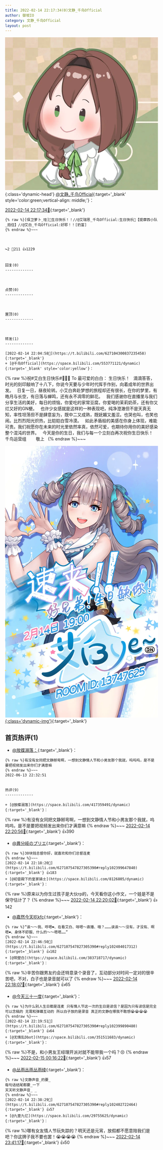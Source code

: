 ```yaml
---
title: 2022-02-14 22:17:34(0)文静_千鸟Official
author: 御坂IO
category: 文静_千鸟Official
layout: post
---
```


![img](/images/ac7482ed1b9a7f203dc68c0c4a77c488a27b108a.jpg){:class='dynamic-head'}
[@文静_千鸟Official](https://space.bilibili.com/667526012/dynamic){:target='_blank' style='color:green;vertical-align: middle;'}：

[2022-02-14 22:17:34🔗](https://t.bilibili.com/627107547827305390){:target='_blank'}

~~~
{% raw %}[保卫萝卜_哇]🍰生日快乐！！//@艾瑞思_千鸟Official:生日快乐🎂【提摩西小队_抱住】//@艾白_千鸟Official:好耶！！[豹富]
{% endraw %}~~~



↪️2 💬211 👍1229


回复(0)
-------------



点赞(0)
-------------



置顶(0)
-------------



转发(1)
-------------

[2022-02-14 22:04:58🔗](https://t.bilibili.com/627104300837235458){:target='_blank'}
+ [@千鸟Official](https://space.bilibili.com/553771121/dynamic){:target='_blank' style='color:yellow'}：
~~~
{% raw %}祝#艾白生日快乐#🎂🎂🎂
To 最可爱的白白：
生日快乐！
 
滴滴答答，时光的刻印敲响了十八下，你说今天要与少年时代挥手作别，向着成年的世界出发。
 
日复一日，昼夜轮转。小艾白奔赴梦想的旅程却还有很长，在你的梦里，有皓月与长空，有日落与蝉鸣，还有永不凋零的鲜花。
 
我们感谢你在直播里与我们分享生活的美好，每日的烦恼，你爱吃的家常豆腐，你爱喝的茉莉奶茶，还有你又烂又好的GN梗。
 
也许少女感就是这样的一种表现吧，纯净澄澈但不是天真无知，率性坦荡但不是肆意妄为，既中二又成熟，既妩媚又羞涩。也哭也叫，也笑也闹。比烈烈阳光炽热，比皑皑白雪冷漠。
 
如此矛盾般的美感在你身上体现，难能可贵。我们祝愿你在未来的时光里依然率真，依然可爱，也期待你用你的美好感染整个混沌的世界。
 
今天是你的生日，我们与每一个立刻白再次祝你生日快乐！
                                                           千鸟运营组
                                                                       敬上
 
{% endraw %}~~~


[![img](/images/6259924a6bded557e12a57acaaa579bfa82bdb2f.jpg){:class='dynamic-img'}](/images/6259924a6bded557e12a57acaaa579bfa82bdb2f.jpg){:target='_blank'}




首页热评(1)
-------------

+ [@放蝶溺落：](https://space.bilibili.com/417359491/dynamic){:target='_blank'}：
~~~
{% raw %}有没有女同把文静掰弯啊，一想到文静情人节和小男友那个我就，呜呜呜，是不是要把视频发出来你们才满意嘛
{% endraw %}~~~
2022-06-13 22:32:51


热评(9)
-------------

+ [@放蝶溺落](https://space.bilibili.com/417359491/dynamic){:target='_blank'}：
~~~
{% raw %}有没有女同把文静掰弯啊，一想到文静情人节和小男友那个我就，呜呜呜，是不是要把视频发出来你们才满意嘛
{% endraw %}~~~
[2022-02-14 22:20:56🔗](https://t.bilibili.com/627107547827305390#reply102400110656){:target='_blank'} 👍390
+ [@異分岐のプリエ](https://space.bilibili.com/1056997306/dynamic){:target='_blank'}：
~~~
{% raw %}30块钱总督你好，就喜欢和你们总督连麦
{% endraw %}~~~
[2022-02-14 22:18:20🔗](https://t.bilibili.com/627107547827305390#reply102399647840){:target='_blank'} 👍183
+ [@初音殿下的皇家骑士](https://space.bilibili.com/8126805/dynamic){:target='_blank'}：
~~~
{% raw %}原来以为你生过孩子是大伙rp的，今天看你这小作文，一个娃是不是保守估计了？
{% endraw %}~~~
[2022-02-14 22:20:02🔗](https://t.bilibili.com/627107547827305390#reply102399936224){:target='_blank'} 👍142
+ [@嘉然今天吃kfc](https://space.bilibili.com/450061071/dynamic){:target='_blank'}：
~~~
{% raw %}“诶～～我、呼嗯❤️、在看艾白、呀嗯～直播、哦？………诶诶～～没有，才没有、啊嗯❤️、身体不舒服、什么的～～嗯嗯……”
{% endraw %}~~~
[2022-02-14 22:46:50🔗](https://t.bilibili.com/627107547827305390#reply102404017312){:target='_blank'} 👍102
+ [@筑壁白](https://space.bilibili.com/383718717/dynamic){:target='_blank'}：
~~~
{% raw %}辛苦你跟男友约会还特意录个录音了，互动部分对时间一定对的很辛苦吧，不对，白子也是录音就可以了
{% endraw %}~~~
[2022-02-14 22:18:07🔗](https://t.bilibili.com/627107547827305390#reply102399682528){:target='_blank'} 👍65
+ [@今天三十一度](https://space.bilibili.com/4478586/dynamic){:target='_blank'}：
~~~
{% raw %}为什么别人生日都是连麦 只有情人节这一次的生日是读信？是因为只有读信是完全可以念稿的 无需和弹幕互动的 所以白子放的是录音 真正的文静在哪我不敢想😭😭😭😭
{% endraw %}~~~
[2022-02-14 22:19:51🔗](https://t.bilibili.com/627107547827305390#reply102399890480){:target='_blank'} 👍64
+ [@无情乱Dbot](https://space.bilibili.com/351511683/dynamic){:target='_blank'}：
~~~
{% raw %}不是，和小男友王经理开派对就不能带我一个吗？😣
{% endraw %}~~~
[2022-02-15 00:16:22🔗](https://t.bilibili.com/627107547827305390#reply102416437760){:target='_blank'} 👍57
+ [@丛雨丛雨丛雨绫](https://space.bilibili.com/286761150/dynamic){:target='_blank'}：
~~~
{% raw %}文静声音_的要_
每句话结尾都要_一下
天天听文静声音_ _
{% endraw %}~~~
[2022-02-14 22:38:29🔗](https://t.bilibili.com/627107547827305390#reply102402722464){:target='_blank'} 👍57
+ [@九壹九亿](https://space.bilibili.com/29755625/dynamic){:target='_blank'}：
~~~
{% raw %}哪有女友情人节玩失踪的？明天还是元宵，放假都不愿意陪我们是吧？你这牌子我不要也罢！😭😭😭😭
{% endraw %}~~~
[2022-02-14 23:41:17🔗](https://t.bilibili.com/627107547827305390#reply102411982352){:target='_blank'} 👍50


